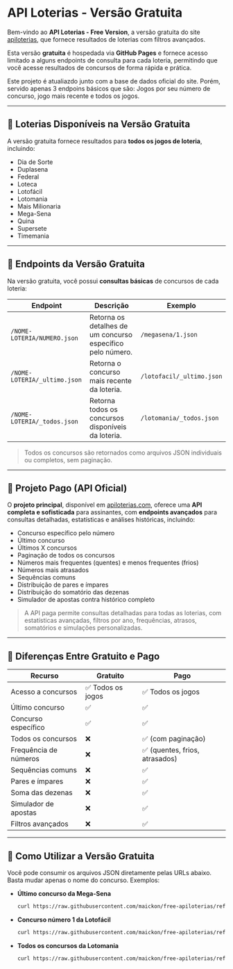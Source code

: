 # API Loterias - Versão Gratuita

Bem-vindo ao **API Loterias - Free Version**, a versão gratuita do site [apiloterias](http://apiloterias.com/), que fornece resultados de loterias com filtros avançados.

Esta versão **gratuita** é hospedada via **GitHub Pages** e fornece acesso limitado a alguns endpoints de consulta para cada loteria, permitindo que você acesse resultados de concursos de forma rápida e prática.  

Este projeto é atualiazdo junto com a base de dados oficial do site. Porém, servido apenas 3 endpoins básicos que são: Jogos por seu número de concurso, jogo mais recente e todos os jogos.

---

## 🔹 Loterias Disponíveis na Versão Gratuita

A versão gratuita fornece resultados para **todos os jogos de loteria**, incluindo:

- Dia de Sorte
- Duplasena
- Federal
- Loteca
- Lotofácil
- Lotomania
- Mais Milionaria
- Mega-Sena
- Quina
- Supersete
- Timemania

---

## 🔹 Endpoints da Versão Gratuita

Na versão gratuita, você possui **consultas básicas** de concursos de cada loteria:

| Endpoint | Descrição | Exemplo |
|----------|-----------|---------|
| `/NOME-LOTERIA/NUMERO.json` | Retorna os detalhes de um concurso específico pelo número. | `/megasena/1.json` |
| `/NOME-LOTERIA/_ultimo.json` | Retorna o concurso mais recente da loteria. | `/lotofacil/_ultimo.json` |
| `/NOME-LOTERIA/_todos.json` | Retorna todos os concursos disponíveis da loteria. | `/lotomania/_todos.json` |

> Todos os concursos são retornados como arquivos JSON individuais ou completos, sem paginação.  

---

## 🔹 Projeto Pago (API Oficial)

O **projeto principal**, disponível em [apiloterias.com](http://apiloterias.com/), oferece uma **API completa e sofisticada** para assinantes, com **endpoints avançados** para consultas detalhadas, estatísticas e análises históricas, incluindo:

- Concurso específico pelo número  
- Último concurso  
- Últimos X concursos  
- Paginação de todos os concursos  
- Números mais frequentes (quentes) e menos frequentes (frios)  
- Números mais atrasados  
- Sequências comuns  
- Distribuição de pares e ímpares  
- Distribuição do somatório das dezenas  
- Simulador de apostas contra histórico completo  

> A API paga permite consultas detalhadas para todas as loterias, com estatísticas avançadas, filtros por ano, frequências, atrasos, somatórios e simulações personalizadas.

---

## 🔹 Diferenças Entre Gratuito e Pago

| Recurso | Gratuito | Pago |
|---------|----------|------|
| Acesso a concursos | ✅ Todos os jogos | ✅ Todos os jogos |
| Último concurso | ✅ | ✅ |
| Concurso específico | ✅ | ✅ |
| Todos os concursos | ❌ | ✅ (com paginação) |
| Frequência de números | ❌ | ✅ (quentes, frios, atrasados) |
| Sequências comuns | ❌ | ✅ |
| Pares e ímpares | ❌ | ✅ |
| Soma das dezenas | ❌ | ✅ |
| Simulador de apostas | ❌ | ✅ |
| Filtros avançados | ❌ | ✅ |

---

## 🔹 Como Utilizar a Versão Gratuita

Você pode consumir os arquivos JSON diretamente pelas URLs abaixo. Basta mudar apenas o nome do concurso. Exemplos:

- **Último concurso da Mega-Sena**  
	```bash
	curl https://raw.githubusercontent.com/maickon/free-apiloterias/refs/heads/master/database/megasena/ultimo.json
	```

- **Concurso número 1 da Lotofácil**
	```bash
	curl https://raw.githubusercontent.com/maickon/free-apiloterias/refs/heads/master/database/lotofacil/1.json
	```

- **Todos os concursos da Lotomania**
	```bash
	curl https://raw.githubusercontent.com/maickon/free-apiloterias/refs/heads/master/database/lotomania/todos.json
	```
